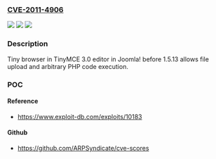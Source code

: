 ### [CVE-2011-4906](https://cve.mitre.org/cgi-bin/cvename.cgi?name=CVE-2011-4906)
![](https://img.shields.io/static/v1?label=Product&message=Tiny%20browser%20included%20with%20TinyMCE%203.0&color=blue)
![](https://img.shields.io/static/v1?label=Version&message=n%2Fa&color=blue)
![](https://img.shields.io/static/v1?label=Vulnerability&message=Arbitrary%20PHP%20Code%20Execution&color=brighgreen)

### Description

Tiny browser in TinyMCE 3.0 editor in Joomla! before 1.5.13 allows file upload and arbitrary PHP code execution.

### POC

#### Reference
- https://www.exploit-db.com/exploits/10183

#### Github
- https://github.com/ARPSyndicate/cve-scores

